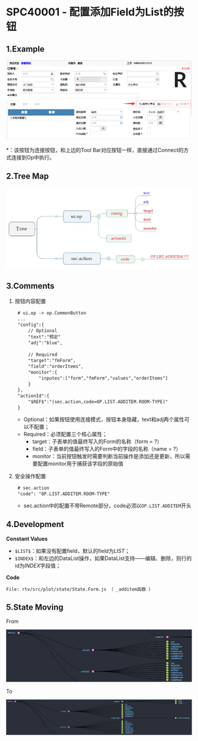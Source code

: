 # SPC40001 - 配置添加Field为List的按钮

## 1.Example

![](/_images/specs/specs/spec-40001-01.png)

\*：该按钮为连接按钮，和上边的Tool Bar对应按钮一样，直接通过Connect的方式连接到Op中执行。

## 2.Tree Map

![](/_images/specs/specs/spec-40001-02.JPG)

## 3.Comments

1. 按钮内容配置

   ```
    # ui.op -> op.CommonButton
    ...
    "config":{
        // Optional
        "text":"预定"
        "adj":"blue",

        // Required
        "target":"fmForm",
        "field":"orderItems",
        "monitor":{
            "inputes":["form","fmForm","values","orderItems"]
        }
    },
    "actionId":{
        "$REF$":"(sec.action,code=OP.LIST.ADDITEM.ROOM-TYPE)"
    }
   ```

   * Optional：如果按钮使用连接模式，按钮本身隐藏，text和adj两个属性可以不配置；
   * Required：必须配置三个核心属性；
     * target：子表单的值最终写入的Form的名称（form = ?）
     * field：子表单的值最终写入的Form中的字段的名称（name = ?）
     * monitor：当前按钮触发时需要判断当前操作是添加还是更新，所以需要配置monitor用于捕获该字段的原始值

2. 安全操作配置

   ```
    # sec.action
    "code": "OP.LIST.ADDITEM.ROOM-TYPE"
   ```

   * sec.action中的配置不带Remote部分，code必须以`OP.LIST.ADDITEM`开头

## 4.Development

**Constant Values**

* `$LIST$`：如果没有配置field，默认的field为$LIST$；
* `$INDEX$`：和左边的DataList操作，如果DataList支持——编辑、删除，则行的id为$INDEX$字段值；

**Code**

```
File: rtv/src/plot/state/State.Form.js （ _additem函数 ）
```

## 5.State Moving

From

![](/_images/specs/specs/spec-40001-03.JPG)

To

![](/_images/specs/specs/spec-40001-04.JPG)

